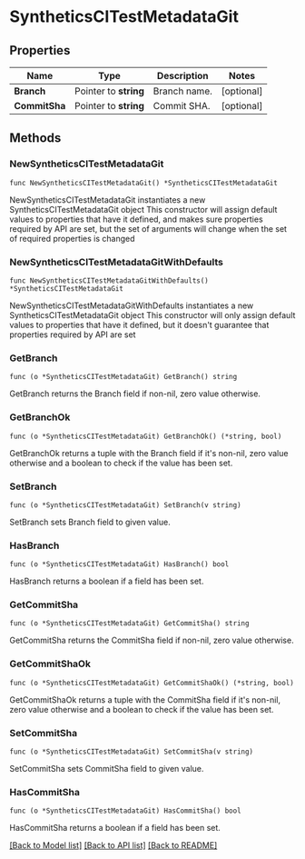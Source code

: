 # SyntheticsCITestMetadataGit

## Properties

Name | Type | Description | Notes
------------ | ------------- | ------------- | -------------
**Branch** | Pointer to **string** | Branch name. | [optional] 
**CommitSha** | Pointer to **string** | Commit SHA. | [optional] 

## Methods

### NewSyntheticsCITestMetadataGit

`func NewSyntheticsCITestMetadataGit() *SyntheticsCITestMetadataGit`

NewSyntheticsCITestMetadataGit instantiates a new SyntheticsCITestMetadataGit object
This constructor will assign default values to properties that have it defined,
and makes sure properties required by API are set, but the set of arguments
will change when the set of required properties is changed

### NewSyntheticsCITestMetadataGitWithDefaults

`func NewSyntheticsCITestMetadataGitWithDefaults() *SyntheticsCITestMetadataGit`

NewSyntheticsCITestMetadataGitWithDefaults instantiates a new SyntheticsCITestMetadataGit object
This constructor will only assign default values to properties that have it defined,
but it doesn't guarantee that properties required by API are set

### GetBranch

`func (o *SyntheticsCITestMetadataGit) GetBranch() string`

GetBranch returns the Branch field if non-nil, zero value otherwise.

### GetBranchOk

`func (o *SyntheticsCITestMetadataGit) GetBranchOk() (*string, bool)`

GetBranchOk returns a tuple with the Branch field if it's non-nil, zero value otherwise
and a boolean to check if the value has been set.

### SetBranch

`func (o *SyntheticsCITestMetadataGit) SetBranch(v string)`

SetBranch sets Branch field to given value.

### HasBranch

`func (o *SyntheticsCITestMetadataGit) HasBranch() bool`

HasBranch returns a boolean if a field has been set.

### GetCommitSha

`func (o *SyntheticsCITestMetadataGit) GetCommitSha() string`

GetCommitSha returns the CommitSha field if non-nil, zero value otherwise.

### GetCommitShaOk

`func (o *SyntheticsCITestMetadataGit) GetCommitShaOk() (*string, bool)`

GetCommitShaOk returns a tuple with the CommitSha field if it's non-nil, zero value otherwise
and a boolean to check if the value has been set.

### SetCommitSha

`func (o *SyntheticsCITestMetadataGit) SetCommitSha(v string)`

SetCommitSha sets CommitSha field to given value.

### HasCommitSha

`func (o *SyntheticsCITestMetadataGit) HasCommitSha() bool`

HasCommitSha returns a boolean if a field has been set.


[[Back to Model list]](../README.md#documentation-for-models) [[Back to API list]](../README.md#documentation-for-api-endpoints) [[Back to README]](../README.md)


